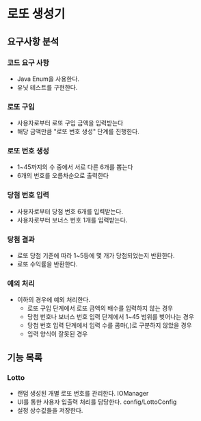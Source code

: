 # 로또 생성기
## 요구사항 분석
### 코드 요구 사항
- Java Enum을 사용한다.
- 유닛 테스트를 구현한다.
### 로또 구입
- 사용자로부터 로또 구입 금액을 입력받는다
- 해당 금액만큼 "로또 번호 생성" 단계를 진행한다.
### 로또 번호 생성
- 1~45까지의 수 중에서 서로 다른 6개를 뽑는다
- 6개의 번호를 오름차순으로 출력한다
### 당첨 번호 입력
- 사용자로부터 당첨 번호 6개를 입력받는다.
- 사용자로부터 보너스 번호 1개를 입력받는다.
### 당첨 결과
- 로또 당첨 기준에 따라 1~5등에 몇 개가 당첨되었는지 반환한다.
- 로또 수익률을 반환한다.
### 예외 처리
- 이하의 경우에 예외 처리한다.
  - 로또 구입 단계에서 로또 금액의 배수를 입력하지 않는 경우
  - 당첨 번호나 보너스 번호 입력 단계에서 1~45 범위를 벗어나는 경우
  - 당첨 번호 입력 단계에서 입력 수를 콤마(,)로 구분하지 않았을 경우
  - 입력 양식이 잘못된 경우
## 기능 목록
### Lotto
- 랜덤 생성된 개별 로또 번호를 관리한다.
IOManager
- UI를 통한 사용자 입출력 처리를 담당한다.
config/LottoConfig
- 설정 상수값들을 저장한다.